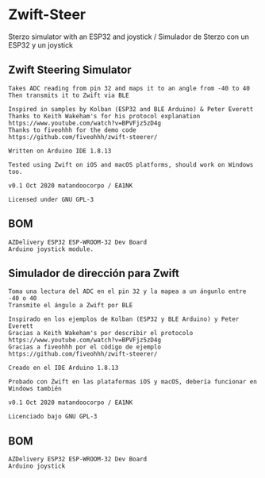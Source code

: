 # Zwift-Steer
Sterzo simulator with an ESP32 and joystick / Simulador de Sterzo con un ESP32 y un joystick

## Zwift Steering Simulator
    Takes ADC reading from pin 32 and maps it to an angle from -40 to 40
    Then transmits it to Zwift via BLE
    
    Inspired in samples by Kolban (ESP32 and BLE Arduino) & Peter Everett
    Thanks to Keith Wakeham's for his protocol explanation https://www.youtube.com/watch?v=BPVFjz5zD4g
    Thanks to fiveohhh for the demo code https://github.com/fiveohhh/zwift-steerer/
    
    Written on Arduino IDE 1.8.13
    
    Tested using Zwift on iOS and macOS platforms, should work on Windows too.
    
    v0.1 Oct 2020 matandoocorpo / EA1NK
    
    Licensed under GNU GPL-3

## BOM
    AZDelivery ESP32 ESP-WROOM-32 Dev Board
    Arduino joystick module.

## Simulador de dirección para Zwift
    Toma una lectura del ADC en el pin 32 y la mapea a un ángunlo entre -40 o 40
    Transmite el ángulo a Zwift por BLE
    
    Inspirado en los ejemplos de Kolban (ESP32 y BLE Arduino) y Peter Everett
    Gracias a Keith Wakeham's por describir el protocolo https://www.youtube.com/watch?v=BPVFjz5zD4g
    Gracias a fiveohhh por el código de ejemplo https://github.com/fiveohhh/zwift-steerer/
    
    Creado en el IDE Arduino 1.8.13
    
    Probado con Zwift en las plataformas iOS y macOS, debería funcionar en Windows también
    
    v0.1 Oct 2020 matandoocorpo / EA1NK
    
    Licenciado bajo GNU GPL-3

## BOM
    AZDelivery ESP32 ESP-WROOM-32 Dev Board
    Arduino joystick
